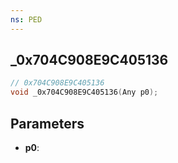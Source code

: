 ```yaml
---
ns: PED
---
```

## _0x704C908E9C405136

```c
// 0x704C908E9C405136
void _0x704C908E9C405136(Any p0);
```

## Parameters
* **p0**:
